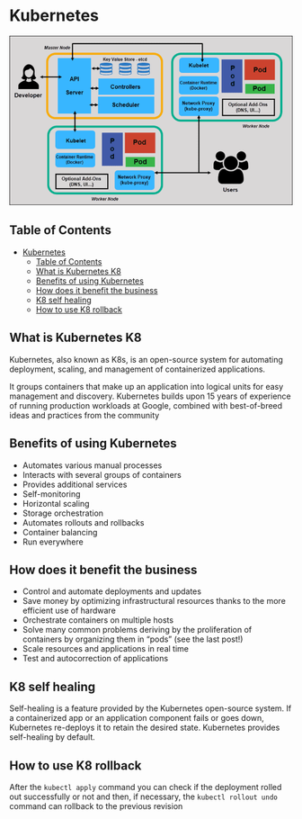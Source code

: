 # Kubernetes

![kubernetes diagram](./../assets/images/kubernetes-architecture.png)

## Table of Contents

- [Kubernetes](#kubernetes)
  - [Table of Contents](#table-of-contents)
  - [What is Kubernetes K8](#what-is-kubernetes-k8)
  - [Benefits of using Kubernetes](#benefits-of-using-kubernetes)
  - [How does it benefit the business](#how-does-it-benefit-the-business)
  - [K8 self healing](#k8-self-healing)
  - [How to use K8 rollback](#how-to-use-k8-rollback)

## What is Kubernetes K8

Kubernetes, also known as K8s, is an open-source system for automating deployment, scaling, and management of containerized applications.

It groups containers that make up an application into logical units for easy management and discovery. Kubernetes builds upon 15 years of experience of running production workloads at Google, combined with best-of-breed ideas and practices from the community

## Benefits of using Kubernetes

- Automates various manual processes
- Interacts with several groups of containers
- Provides additional services
- Self-monitoring
- Horizontal scaling
- Storage orchestration
- Automates rollouts and rollbacks
- Container balancing
- Run everywhere

## How does it benefit the business

- Control and automate deployments and updates
- Save money by optimizing infrastructural resources thanks to the more efficient use of hardware
- Orchestrate containers on multiple hosts
- Solve many common problems deriving by the proliferation of containers by organizing them in “pods” (see the last post!)
- Scale resources and applications in real time
- Test and autocorrection of applications

## K8 self healing

Self-healing is a feature provided by the Kubernetes open-source system. If a containerized app or an application component fails or goes down, Kubernetes re-deploys it to retain the desired state. Kubernetes provides self-healing by default.

## How to use K8 rollback

After the `kubectl apply` command you can check if the deployment rolled out successfully or not and then, if necessary, the `kubectl rollout undo` command can rollback to the previous revision
